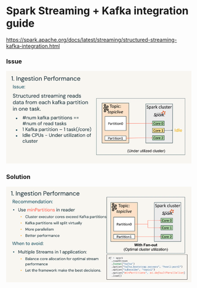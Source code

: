 # Spark Streaming + Kafka integration guide

https://spark.apache.org/docs/latest/streaming/structured-streaming-kafka-integration.html

### Issue

![Issue](images/issue.png)

### Solution

![Issue](images/solution.png)

